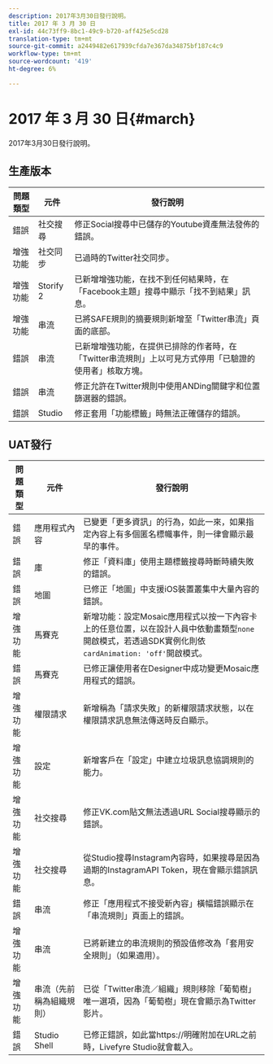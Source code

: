 ```yaml
---
description: 2017年3月30日發行說明。
title: 2017 年 3 月 30 日
exl-id: 44c73ff9-8bc1-49c9-b720-aff425e5cd28
translation-type: tm+mt
source-git-commit: a2449482e617939cfda7e367da34875bf187c4c9
workflow-type: tm+mt
source-wordcount: '419'
ht-degree: 6%

---
```


# 2017 年 3 月 30 日{#march}

2017年3月30日發行說明。

## 生產版本

| 問題類型 | 元件 | 發行說明 |
|---|---|---|
| 錯誤 | 社交搜尋 | 修正Social搜尋中已儲存的Youtube資產無法發佈的錯誤。 |
| 增強功能 | 社交同步 | 已過時的Twitter社交同步。 |
| 增強功能 | Storify 2 | 已新增增強功能，在找不到任何結果時，在「Facebook主題」搜尋中顯示「找不到結果」訊息。 |
| 增強功能 | 串流 | 已將SAFE規則的摘要規則新增至「Twitter串流」頁面的底部。 |
| 錯誤 | 串流 | 已新增增強功能，在提供已排除的作者時，在「Twitter串流規則」上以可見方式停用「已驗證的使用者」核取方塊。 |
| 錯誤 | 串流 | 修正允許在Twitter規則中使用ANDing關鍵字和位置篩選器的錯誤。 |
| 錯誤 | Studio | 修正套用「功能標籤」時無法正確儲存的錯誤。 |

## UAT發行

| 問題類型 | 元件 | 發行說明 |
|---|---|---|
| 錯誤 | 應用程式內容 | 已變更「更多資訊」的行為，如此一來，如果指定內容上有多個匿名標幟事件，則一律會顯示最早的事件。 |
| 錯誤 | 庫 | 修正「資料庫」使用主題標籤搜尋時斷時續失敗的錯誤。 |
| 錯誤 | 地圖 | 已修正「地圖」中支援iOS裝置叢集中大量內容的錯誤。 |
| 增強功能 | 馬賽克 | 新增功能：設定Mosaic應用程式以按一下內容卡上的任意位置，以在設計人員中依動畫類型`none`開啟模式，若透過SDK實例化則依`cardAnimation: 'off'`開啟模式。 |
| 錯誤 | 馬賽克 | 已修正讓使用者在Designer中成功變更Mosaic應用程式的錯誤。 |
| 增強功能 | 權限請求 | 新增稱為「請求失敗」的新權限請求狀態，以在權限請求訊息無法傳送時反白顯示。 |
| 增強功能 | 設定 | 新增客戶在「設定」中建立垃圾訊息協調規則的能力。 |
| 增強功能 | 社交搜尋 | 修正VK.com貼文無法透過URL Social搜尋顯示的錯誤。 |
| 增強功能 | 社交搜尋 | 從Studio搜尋Instagram內容時，如果搜尋是因為過期的InstagramAPI Token，現在會顯示錯誤訊息。 |
| 錯誤 | 串流 | 修正「應用程式不接受新內容」橫幅錯誤顯示在「串流規則」頁面上的錯誤。 |
| 增強功能 | 串流 | 已將新建立的串流規則的預設值修改為「套用安全規則」（如果適用）。 |
| 增強功能 | 串流（先前稱為組織規則） | 已從「Twitter串流／組織」規則移除「葡萄樹」唯一選項，因為「葡萄樹」現在會顯示為Twitter影片。 |
| 錯誤 | Studio Shell | 已修正錯誤，如此當https://明確附加在URL之前時，Livefyre Studio就會載入。 |
